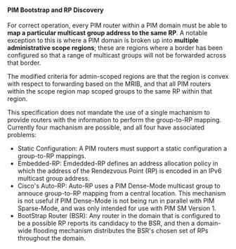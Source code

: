 #### PIM Bootstrap and RP Discovery
  For correct operation, every PIM router within a PIM domain must be able to **map a particular multicast group address to the same RP**. A notable exception to this is where a PIM domain is broken up into **multiple administrative scope regions**; these are regions where a border has been configured so that a range of multicast groups will not be forwarded across that border.
  
  The modified criteria for admin-scoped regions are that the region is convex with respect to forwarding based on the MRIB, and that all PIM routers within the scope region map scoped groups to the same RP within that region.
  
  This specification does not mandate the use of a single machanism to provide routers with the information to perform the group-to-RP mapping. Currently four machanism are possible, and all four have associated problems:
  * Static Configuration: A PIM routers must support a static configuration a group-to-RP mappings.
  * Embedded-RP: Emdedded-RP defines an address allocation policy in which the address of the Rendezvous Point (RP) is encoded in an IPv6 multicast group address.
  * Cisco's Auto-RP: Auto-RP uses a PIM Dense-Mode multicast group to annouce group-to-RP mapping from a central location. This mechanism is not useful if PIM Dense-Mode is not being run in parallel with PIM Sparse-Mode, and was only intended for use with PIM SM Version 1.
  * BootStrap Router (BSR): Any router in the domain that is configured to be a possible RP reports its candidacy to the BSR, and then a domain-wide flooding mechanism distributes the BSR's chosen set of RPs throughout the domain.

